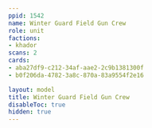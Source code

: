 ```yaml
---
ppid: 1542
name: Winter Guard Field Gun Crew
role: unit
factions:
- khador
scans: 2
cards:
- aba27df9-c212-34af-aae2-2c9b1381300f
- b0f206da-4782-3a8c-870a-83a9554f2e16

layout: model
title: Winter Guard Field Gun Crew
disableToc: true
hidden: true
---
```

